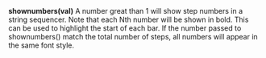 <a name="shownumbers"><h3 style="padding-top: 40px; margin-top: 40px;"></h3></a>
**shownumbers(val)** A number great than 1 will show step numbers in a string sequencer. Note that each Nth number will be shown in bold. This can be used to highlight the start of each bar. If the number passed to shownumbers() match the total number of steps, all numbers will appear in the same font style. 
